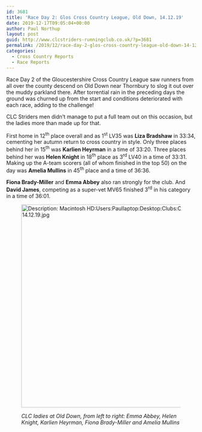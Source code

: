```yaml
---
id: 3681
title: 'Race Day 2: Glos Cross Country League, Old Down, 14.12.19'
date: 2019-12-17T09:05:04+00:00
author: Paul Northup
layout: post
guid: http://www.clcstriders-runningclub.co.uk/?p=3681
permalink: /2019/12/race-day-2-glos-cross-country-league-old-down-14-12-19/
categories:
  - Cross Country Reports
  - Race Reports
---
```

Race Day 2 of the Gloucestershire Cross Country League saw runners from all over the county descend on Old Down near Thornbury to slog it out over the muddy parkland there. After torrential rain in the preceding days the ground was churned up from the start and conditions deteriorated with each race, adding to the challenge!

CLC Striders men didn’t manage to put a full team out on this occasion, but the ladies more than made up for that.

First home in 12<sup>th</sup> place overall and as 1<sup>st</sup> LV35 was **Liza Bradshaw** in 33:34, cementing her autumn return to cross country in style. Only three places behind her in 15<sup>th</sup> was **Karlien Heyrman** in a time of 33:20. Three places behind her was **Helen Knight** in 18<sup>th</sup> place as 3<sup>rd</sup> LV40 in a time of 33:31. Making up the A-team scorers (all of whom finished in the top 50) on the day was **Amelia Mullins** in 45<sup>th</sup> place and a time of 36:36.

**Fiona Brady-Miller** and **Emma Abbey** also ran strongly for the club. And **David James**, competing as a super-vet MV65 finished 3<sup>rd</sup> in his category in a time of 36:01.<figure class="wp-block-image size-large is-resized">

<img src="http://www.clcstriders-runningclub.co.uk/wplive/wp-content/uploads/2019/12/Ladies-Old-Down-14.12.19.jpg" alt="Description: Macintosh HD:Users:Paullaptop:Desktop:Clubs:CLC:Press stuff:Ladies-Old-Down-14.12.19.jpg" class="wp-image-3682" width="720" height="540" srcset="http://www.clcstriders-runningclub.co.uk/wplive/wp-content/uploads/2019/12/Ladies-Old-Down-14.12.19.jpg 960w, http://www.clcstriders-runningclub.co.uk/wplive/wp-content/uploads/2019/12/Ladies-Old-Down-14.12.19-300x225.jpg 300w, http://www.clcstriders-runningclub.co.uk/wplive/wp-content/uploads/2019/12/Ladies-Old-Down-14.12.19-768x576.jpg 768w" sizes="(max-width: 720px) 100vw, 720px" /> <figcaption>_CLC ladies at Old Down, from left to right: Emma Abbey, Helen Knight, Karlien Heyrman, Fiona Brady-Miller and Amelia Mullins_</figcaption></figure>